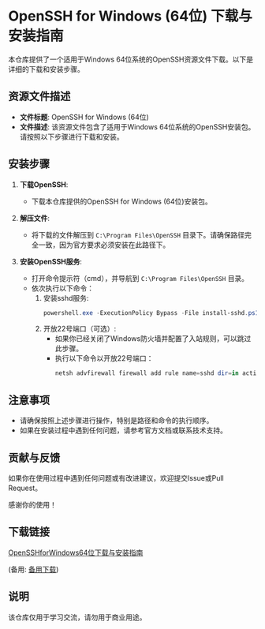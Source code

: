 # OpenSSH for Windows (64位) 下载与安装指南

本仓库提供了一个适用于Windows 64位系统的OpenSSH资源文件下载。以下是详细的下载和安装步骤。

## 资源文件描述

- **文件标题**: OpenSSH for Windows (64位)
- **文件描述**: 该资源文件包含了适用于Windows 64位系统的OpenSSH安装包。请按照以下步骤进行下载和安装。

## 安装步骤

1. **下载OpenSSH**: 
   - 下载本仓库提供的OpenSSH for Windows (64位)安装包。

2. **解压文件**:
   - 将下载的文件解压到 `C:\Program Files\OpenSSH` 目录下。请确保路径完全一致，因为官方要求必须安装在此路径下。

3. **安装OpenSSH服务**:
   - 打开命令提示符（cmd），并导航到 `C:\Program Files\OpenSSH` 目录。
   - 依次执行以下命令：
     1. 安装sshd服务:
        ```powershell
        powershell.exe -ExecutionPolicy Bypass -File install-sshd.ps1
        ```
     2. 开放22号端口（可选）:
        - 如果你已经关闭了Windows防火墙并配置了入站规则，可以跳过此步骤。
        - 执行以下命令以开放22号端口：
          ```powershell
          netsh advfirewall firewall add rule name=sshd dir=in action=allow protocol=TCP localport=22
          ```

## 注意事项

- 请确保按照上述步骤进行操作，特别是路径和命令的执行顺序。
- 如果在安装过程中遇到任何问题，请参考官方文档或联系技术支持。

## 贡献与反馈

如果你在使用过程中遇到任何问题或有改进建议，欢迎提交Issue或Pull Request。

感谢你的使用！

## 下载链接
[OpenSSHforWindows64位下载与安装指南](https://pan.quark.cn/s/a7638881c27a) 

(备用: [备用下载](https://pan.baidu.com/s/1JU-wNDvxqRKRQZKqVTssFQ?pwd=1234))

## 说明

该仓库仅用于学习交流，请勿用于商业用途。
